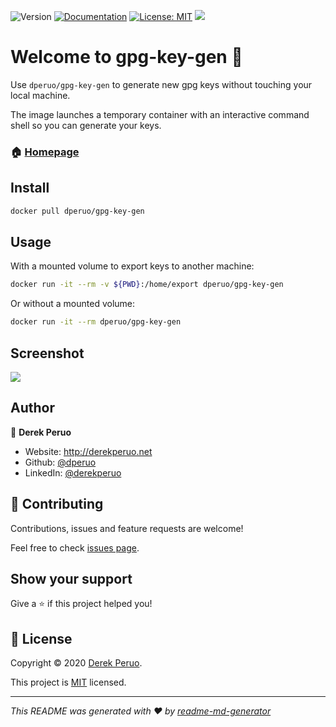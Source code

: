![Version](https://img.shields.io/badge/version-20.01-blue.svg?style=for-the-badge)
[![Documentation](https://img.shields.io/badge/documentation-yes-orange.svg?style=for-the-badge)](https://hub.docker.com/repository/docker/dperuo/gpg-key-gen)
[![License: MIT](https://img.shields.io/badge/License-MIT-yellow.svg?style=for-the-badge)](https://github.com/dperuo/dockerfiles/blob/master/LICENSE)
![](https://img.shields.io/github/last-commit/dperuo/dockerfiles?style=for-the-badge)

# Welcome to gpg-key-gen 👋

Use `dperuo/gpg-key-gen` to generate new gpg keys without touching your local machine. 

The image launches a temporary container with an interactive command shell so you can generate your keys.

### 🏠 [Homepage](https://hub.docker.com/repository/docker/dperuo/gpg-key-gen)

## Install

```sh
docker pull dperuo/gpg-key-gen
```

## Usage

With a mounted volume to export keys to another machine:

```sh
docker run -it --rm -v ${PWD}:/home/export dperuo/gpg-key-gen
```

Or without a mounted volume:

```sh
docker run -it --rm dperuo/gpg-key-gen
```

## Screenshot

![](https://p66.f3.n0.cdn.getcloudapp.com/items/E0uqW5pW/screenshot-gpg-key-gen.png)

## Author

👤 **Derek Peruo**

* Website: http://derekperuo.net
* Github: [@dperuo](https://github.com/dperuo)
* LinkedIn: [@derekperuo](https://linkedin.com/in/derekperuo)

## 🤝 Contributing

Contributions, issues and feature requests are welcome!

Feel free to check [issues page](https://github.com/dperuo/dockerfiles/issues). 

## Show your support

Give a ⭐️ if this project helped you!


## 📝 License

Copyright © 2020 [Derek Peruo](https://github.com/dperuo).

This project is [MIT](https://github.com/dperuo/dockerfiles/blob/master/LICENSE) licensed.

***
_This README was generated with ❤️ by [readme-md-generator](https://github.com/kefranabg/readme-md-generator)_
